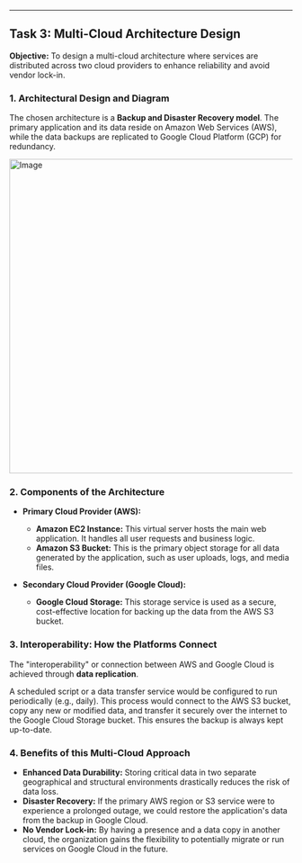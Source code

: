 ---

## Task 3: Multi-Cloud Architecture Design

**Objective:** To design a multi-cloud architecture where services are distributed across two cloud providers to enhance reliability and avoid vendor lock-in.

### 1. Architectural Design and Diagram

The chosen architecture is a **Backup and Disaster Recovery model**. The primary application and its data reside on Amazon Web Services (AWS), while the data backups are replicated to Google Cloud Platform (GCP) for redundancy.

<img width="1674" height="559" alt="Image" src="https://github.com/user-attachments/assets/003686a1-c775-40b9-b1b7-4f73d93dd9ba" />

### 2. Components of the Architecture

* **Primary Cloud Provider (AWS):**
    * **Amazon EC2 Instance:** This virtual server hosts the main web application. It handles all user requests and business logic.
    * **Amazon S3 Bucket:** This is the primary object storage for all data generated by the application, such as user uploads, logs, and media files.

* **Secondary Cloud Provider (Google Cloud):**
    * **Google Cloud Storage:** This storage service is used as a secure, cost-effective location for backing up the data from the AWS S3 bucket.

### 3. Interoperability: How the Platforms Connect

The "interoperability" or connection between AWS and Google Cloud is achieved through **data replication**.

A scheduled script or a data transfer service would be configured to run periodically (e.g., daily). This process would connect to the AWS S3 bucket, copy any new or modified data, and transfer it securely over the internet to the Google Cloud Storage bucket. This ensures the backup is always kept up-to-date.

### 4. Benefits of this Multi-Cloud Approach

* **Enhanced Data Durability:** Storing critical data in two separate geographical and structural environments drastically reduces the risk of data loss.
* **Disaster Recovery:** If the primary AWS region or S3 service were to experience a prolonged outage, we could restore the application's data from the backup in Google Cloud.
* **No Vendor Lock-in:** By having a presence and a data copy in another cloud, the organization gains the flexibility to potentially migrate or run services on Google Cloud in the future.
